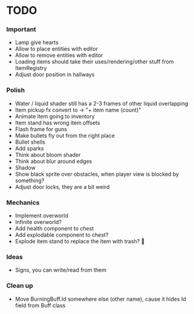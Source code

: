 # TODO

### Important

* Lamp give hearts
* Allow to place entities with editor
* Allow to remove entities with editor
* Loading items should take their uses/rendering/other stuff from ItemRegistry
* Adjust door position in hallways

### Polish

* Water / liquid shader still has a 2-3 frames of other liquid overlapping
* Item pickup fx convert to -> "+ item name (count)"
* Animate item going to inventory
* Item stand has wrong item offsets
* Flash frame for guns
* Make bullets fly out from the right place
* Bullet shells
* Add sparks
* Think about bloom shader
* Think about blur around edges
* Shadow
* Show black sprite over obstacles, when player view is blocked by something?
* Adjust door locks, they are a bit weird

### Mechanics

* Implement overworld
* Infinite overworld?
* Add health component to chest
* Add explodable component to chest?
* Explode item stand to replace the item with trash? :thinking:

### Ideas

* Signs, you can write/read from them

### Clean up

* Move BurningBuff.Id somewhere else (other name), cause it hides Id field from Buff class